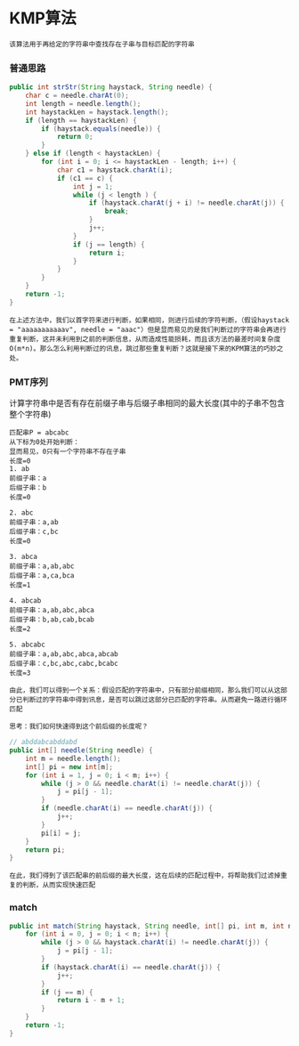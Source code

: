# KMP算法
    该算法用于再给定的字符串中查找存在子串与目标匹配的字符串

### 普通思路
```java
public int strStr(String haystack, String needle) {
    char c = needle.charAt(0);
    int length = needle.length();
    int haystackLen = haystack.length();
    if (length == haystackLen) {
        if (haystack.equals(needle)) {
            return 0;
        }
    } else if (length < haystackLen) {
        for (int i = 0; i <= haystackLen - length; i++) {
            char c1 = haystack.charAt(i);
            if (c1 == c) {
                int j = 1;
                while (j < length ) {
                    if (haystack.charAt(j + i) != needle.charAt(j)) {
                        break;
                    }
                    j++;
                }
                if (j == length) {
                    return i;
                }
            }
        }
    }
    return -1;
}
```
    在上述方法中，我们以首字符来进行判断，如果相同，则进行后续的字符判断，（假设haystack = "aaaaaaaaaaav", needle = "aaac"）但是显而易见的是我们判断过的字符串会再进行重复判断，这并未利用到之前的判断信息，从而造成性能损耗，而且该方法的最差时间复杂度O(m*n)。那么怎么利用判断过的讯息，跳过那些重复判断？这就是接下来的KPM算法的巧妙之处。
### PMT序列
计算字符串中是否有存在前缀子串与后缀子串相同的最大长度(其中的子串不包含整个字符串)  <br/>

    匹配串P = abcabc  
    从下标为0处开始判断：  
    显而易见，0只有一个字符串不存在子串  
    长度=0  
    1. ab  
    前缀子串：a  
    后缀子串：b  
    长度=0  

    2. abc 
    前缀子串：a,ab  
    后缀子串：c,bc  
    长度=0  

    3. abca 
    前缀子串：a,ab,abc  
    后缀子串：a,ca,bca  
    长度=1 

    4. abcab  
    前缀子串：a,ab,abc,abca  
    后缀子串：b,ab,cab,bcab  
    长度=2  

    5. abcabc  
    前缀子串：a,ab,abc,abca,abcab  
    后缀子串：c,bc,abc,cabc,bcabc  
    长度=3  

    由此，我们可以得到一个关系：假设匹配的字符串中，只有部分前缀相同，那么我们可以从这部分已判断过的字符串中得到讯息，是否可以跳过这部分已匹配的字符串。从而避免一路进行循环匹配

    思考：我们如何快速得到这个前后缀的长度呢？
```java
// abddabcabddabd
public int[] needle(String needle) {
    int m = needle.length();
    int[] pi = new int[m];
    for (int i = 1, j = 0; i < m; i++) {
        while (j > 0 && needle.charAt(i) != needle.charAt(j)) {
            j = pi[j - 1];
        }
        if (needle.charAt(i) == needle.charAt(j)) {
            j++;
        }
        pi[i] = j;
    }
    return pi;
}
```

    在此，我们得到了该匹配串的前后缀的最大长度，这在后续的匹配过程中，将帮助我们过滤掉重复的判断，从而实现快速匹配

### match

```java
public int match(String haystack, String needle, int[] pi, int m, int n) {
    for (int i = 0, j = 0; i < n; i++) {
        while (j > 0 && haystack.charAt(i) != needle.charAt(j)) {
            j = pi[j - 1];
        }
        if (haystack.charAt(i) == needle.charAt(j)) {
            j++;
        }
        if (j == m) {
            return i - m + 1;
        }
    }
    return -1;
}
```